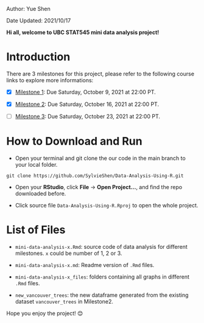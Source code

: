 
Author: Yue Shen   

Date Updated: 2021/10/17


**Hi all, welcome to UBC STAT545 mini data analysis project!**

# Introduction

There are 3 milestones for this project, please refer to the following course links to explore more informations:
- [x] [Milestone 1](https://stat545.stat.ubc.ca/mini-project/mini-project-1/): Due Saturday, October 9, 2021 at 22:00 PT.

- [x] [Milestone 2](https://stat545.stat.ubc.ca/mini-project/mini-project-2/): Due Saturday, October 16, 2021 at 22:00 PT.

- [ ] [Milestone 3](https://stat545.stat.ubc.ca/mini-project/mini-project-3/): Due Saturday, October 23, 2021 at 22:00 PT.


# How to Download and Run

- Open your terminal and git clone the our code in the main branch to your local folder.
```
git clone https://github.com/SylvieShen/Data-Analysis-Using-R.git
```
- Open your **RStudio**, click **File** -> **Open Project...**, and find the repo downloaded before.

- Click source file `Data-Analysis-Using-R.Rproj` to open the whole project.



# List of Files

- ```mini-data-analysis-x.Rmd```: source code of data analysis for different milestones. ```x``` could be number of 1, 2 or 3.

- ```mini-data-analysis-x.md```: Readme version of ```.Rmd``` files.

- ```mini-data-analysis-x_files```: folders containing all graphs in different ```.Rmd``` files.

- ```new_vancouver_trees```: the new dataframe generated from the existing dataset ```vancouver_trees``` in Milestone2.


Hope you enjoy the project! :blush:
